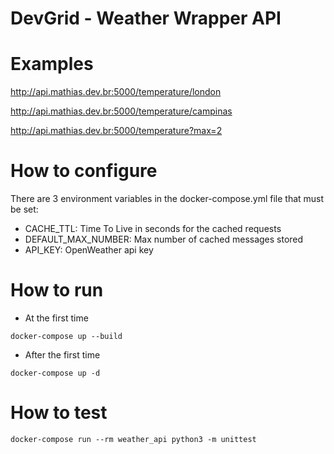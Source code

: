 # DevGrid - Weather Wrapper API

# Examples

http://api.mathias.dev.br:5000/temperature/london

http://api.mathias.dev.br:5000/temperature/campinas

http://api.mathias.dev.br:5000/temperature?max=2

# How to configure

There are 3 environment variables in the docker-compose.yml file that must be set:

- CACHE_TTL: Time To Live in seconds for the cached requests
- DEFAULT_MAX_NUMBER: Max number of cached messages stored
- API_KEY: OpenWeather api key

# How to run

- At the first time

`docker-compose up --build`

- After the first time

`docker-compose up -d`

# How to test

`docker-compose run --rm weather_api python3 -m unittest`
